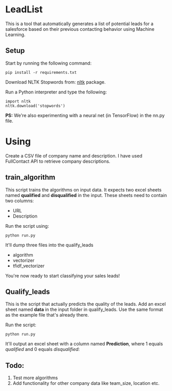 # LeadList

This is a tool that automatically generates a list of potential leads for a salesforce based on their previous contacting behavior using Machine Learning.

## Setup

Start by running the following command:

    pip install -r requirements.txt

Download NLTK Stopwords from: [nltk](http://www.nltk.org/index.html) package. 

Run a Python interpreter and type the following:

    import nltk
    nltk.download('stopwords')


**PS:** We're also experimenting with a neural net (in TensorFlow) in the nn.py file.


# Using

Create a CSV file of company name and description. I have used FullContact API to retrieve company descriptions.

## train_algorithm

This script trains the algorithms on  input data. It expects two excel sheets named **qualified** and **disqualified** in the input. These sheets need to contain two columns:

- URL
- Description


Run the script using:

    python run.py

It'll dump three files into the qualify_leads
- algorithm
- vectorizer
- tfidf_vectorizer

You're now ready to start classifying your sales leads!

## Qualify_leads

This is the script that actually predicts the quality of the leads. Add an excel sheet named **data** in the input folder in qualify_leads. Use the same format as the example file that's already there.

Run the script:

    python run.py

It'll output an excel sheet with a column named **Prediction**, where 1 equals *qualified* and 0 equals *disqualified*:

## Todo:
1. Test more algorithms
2. Add functionality for other company data like team_size, location etc.
